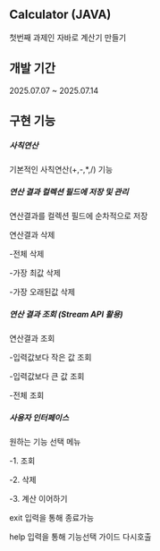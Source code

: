 ## Calculator   (JAVA)
첫번째 과제인 자바로 계산기 만들기

## 개발 기간
2025.07.07 ~ 2025.07.14

## 구현 기능
##### 사칙연산
기본적인 사칙연산(+,-,*,/) 기능

##### 연산 결과 컬렉션 필드에 저장 및 관리
연산결과를 컬렉션 필드에 순차적으로 저장

연산결과 삭제

-전체 삭제

-가장 최값 삭제

-가장 오래된값 삭제
##### 연산 결과 조회 (Stream API 활용)
연산결과 조회

-입력값보다 작은 값 조회

-입력값보다 큰 값 조회

-전체 조회
##### 사용자 인터페이스
원하는 기능 선택 메뉴

-1. 조회

-2. 삭제

-3. 계산 이어하기

exit 입력을 통해 종료가능

help 입력을 통해 기능선택 가이드 다시호출
